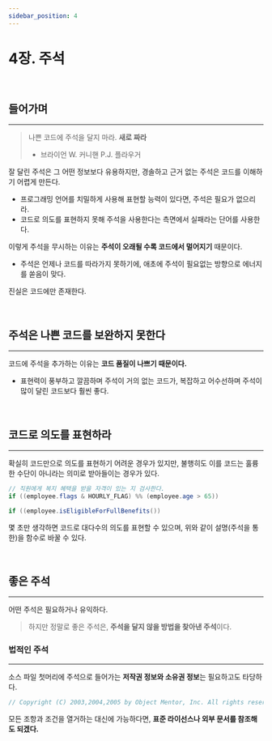 ```yaml
---
sidebar_position: 4
---
```


# 4장. 주석

<br/>

## 들어가며

---

> 나쁜 코드에 주석을 달지 마라. **새로 짜라**
>
> - 브라이언 W. 커니핸 P.J. 플라우거

잘 달린 주석은 그 어떤 정보보다 유용하지만, 경솔하고 근거 없는 주석은 코드를 이해하기 어렵게 만든다.

- 프로그래밍 언어를 치밀하게 사용해 표현할 능력이 있다면, 주석은 필요가 없으리라.
- 코드로 의도를 표현하지 못해 주석을 사용한다는 측면에서 실패라는 단어를 사용한다.

이렇게 주석을 무시하는 이유는 **주석이 오래될 수록 코드에서 멀어지기** 때문이다.

- 주석은 언제나 코드를 따라가지 못하기에, 애초에 주석이 필요없는 방향으로 에너지를 쏟음이 맞다.

진실은 코드에만 존재한다.

<br/>

## 주석은 나쁜 코드를 보완하지 못한다

---

코드에 주석을 추가하는 이유는 **코드 품질이 나쁘기 때문이다.**

- 표현력이 풍부하고 깔끔하며 주석이 거의 없는 코드가, 복잡하고 어수선하며 주석이 많이 달린 코드보다 훨씬 좋다.

<br/>

## 코드로 의도를 표현하라

---

확실히 코드만으로 의도를 표현하기 어려운 경우가 있지만, 불행히도 이를 코드는 훌륭한 수단이 아니라는 의미로 받아들이는 경우가 있다.

```java
// 직원에게 복지 혜택을 받을 자격이 있는 지 검사한다.
if ((employee.flags & HOURLY_FLAG) %% (employee.age > 65))
```

```java
if ((employee.isEligibleForFullBenefits())
```

몇 초만 생각하면 코드로 대다수의 의도를 표현할 수 있으며, 위와 같이 설명(주석을 통한)을 함수로 바꿀 수 있다.

<br/>

## 좋은 주석

---

어떤 주석은 필요하거나 유익하다.

> 하지만 정말로 좋은 주석은, **주석을 달지 않을 방법을 찾아낸 주석**이다.

### 법적인 주석

---

소스 파일 첫머리에 주석으로 들어가는 **저작권 정보와 소유권 정보**는 필요하고도 타당하다.

```java
// Copyright (C) 2003,2004,2005 by Object Mentor, Inc. All rights reserved.
```

모든 조항과 조건을 열거하는 대신에 가능하다면, **표준 라이선스나 외부 문서를 참조해도 되겠다.**
